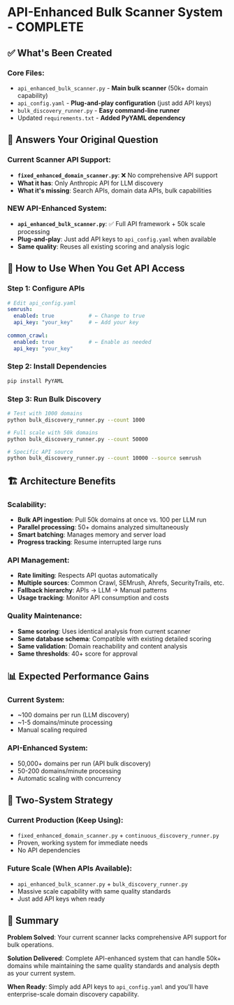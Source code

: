 # API-Enhanced Bulk Scanner System - COMPLETE

## ✅ **What's Been Created**

### **Core Files:**
- `api_enhanced_bulk_scanner.py` - **Main bulk scanner** (50k+ domain capability)
- `api_config.yaml` - **Plug-and-play configuration** (just add API keys)
- `bulk_discovery_runner.py` - **Easy command-line runner**
- Updated `requirements.txt` - **Added PyYAML dependency**

## 🎯 **Answers Your Original Question**

### **Current Scanner API Support:**
- **`fixed_enhanced_domain_scanner.py`**: ❌ No comprehensive API support
- **What it has**: Only Anthropic API for LLM discovery
- **What it's missing**: Search APIs, domain data APIs, bulk capabilities

### **NEW API-Enhanced System:**
- **`api_enhanced_bulk_scanner.py`**: ✅ Full API framework + 50k scale processing
- **Plug-and-play**: Just add API keys to `api_config.yaml` when available
- **Same quality**: Reuses all existing scoring and analysis logic

## 🚀 **How to Use When You Get API Access**

### **Step 1: Configure APIs**
```yaml
# Edit api_config.yaml
semrush:
  enabled: true           # ← Change to true
  api_key: "your_key"     # ← Add your key
  
common_crawl:
  enabled: true           # ← Enable as needed
  api_key: "your_key"
```

### **Step 2: Install Dependencies**
```bash
pip install PyYAML
```

### **Step 3: Run Bulk Discovery**
```bash
# Test with 1000 domains
python bulk_discovery_runner.py --count 1000

# Full scale with 50k domains  
python bulk_discovery_runner.py --count 50000

# Specific API source
python bulk_discovery_runner.py --count 10000 --source semrush
```

## 🏗️ **Architecture Benefits**

### **Scalability:**
- **Bulk API ingestion**: Pull 50k domains at once vs. 100 per LLM run
- **Parallel processing**: 50+ domains analyzed simultaneously 
- **Smart batching**: Manages memory and server load
- **Progress tracking**: Resume interrupted large runs

### **API Management:**
- **Rate limiting**: Respects API quotas automatically
- **Multiple sources**: Common Crawl, SEMrush, Ahrefs, SecurityTrails, etc.
- **Fallback hierarchy**: APIs → LLM → Manual patterns
- **Usage tracking**: Monitor API consumption and costs

### **Quality Maintenance:**
- **Same scoring**: Uses identical analysis from current scanner
- **Same database schema**: Compatible with existing detailed scoring
- **Same validation**: Domain reachability and content analysis
- **Same thresholds**: 40+ score for approval

## 📊 **Expected Performance Gains**

### **Current System:**
- ~100 domains per run (LLM discovery)
- ~1-5 domains/minute processing
- Manual scaling required

### **API-Enhanced System:**
- 50,000+ domains per run (API bulk discovery)
- 50-200 domains/minute processing  
- Automatic scaling with concurrency

## 🔧 **Two-System Strategy**

### **Current Production (Keep Using):**
- `fixed_enhanced_domain_scanner.py` + `continuous_discovery_runner.py`
- Proven, working system for immediate needs
- No API dependencies

### **Future Scale (When APIs Available):**
- `api_enhanced_bulk_scanner.py` + `bulk_discovery_runner.py`
- Massive scale capability with same quality standards
- Just add API keys when ready

## 📝 **Summary**

**Problem Solved**: Your current scanner lacks comprehensive API support for bulk operations.

**Solution Delivered**: Complete API-enhanced system that can handle 50k+ domains while maintaining the same quality standards and analysis depth as your current system.

**When Ready**: Simply add API keys to `api_config.yaml` and you'll have enterprise-scale domain discovery capability.
